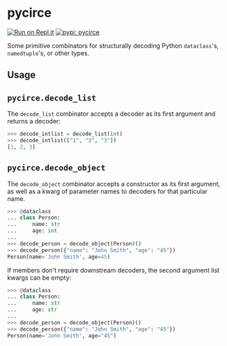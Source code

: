 pycirce
===

[![Run on Repl.it](https://img.shields.io/badge/run-on_Replit-f26208?logo=replit)](https://repl.it/github/blast-hardcheese/pycirce) [![pypi: pycirce](https://img.shields.io/pypi/v/pycirce)](https://pypi.org/project/pycirce/)

Some primitive combinators for structurally decoding Python `dataclass`'s,
`namedtuple`'s, or other types.

Usage
---

## `pycirce.decode_list`

The `decode_list` combinator accepts a decoder as its first argument and returns a decoder:

```python
>>> decode_intlist = decode_list(int)
>>> decode_intlist(["1", "2", "3"])
[1, 2, 3]
```

## `pycirce.decode_object`

The `decode_object` combinator accepts a constructor as its first argument,
as well as a kwarg of parameter names to decoders for that particular name.

```python
>>> @dataclass
... class Person:
...     name: str
...     age: int
...
>>> decode_person = decode_object(Person)()
>>> decode_person({"name": "John Smith", "age": "45"})
Person(name='John Smith', age=45)
```

If members don't require downstream decoders, the second argument list kwargs can be
empty:

```python
>>> @dataclass
... class Person:
...     name: str
...     age: str
...
>>> decode_person = decode_object(Person)()
>>> decode_person({"name": "John Smith", "age": "45"})
Person(name='John Smith', age="45")
```
